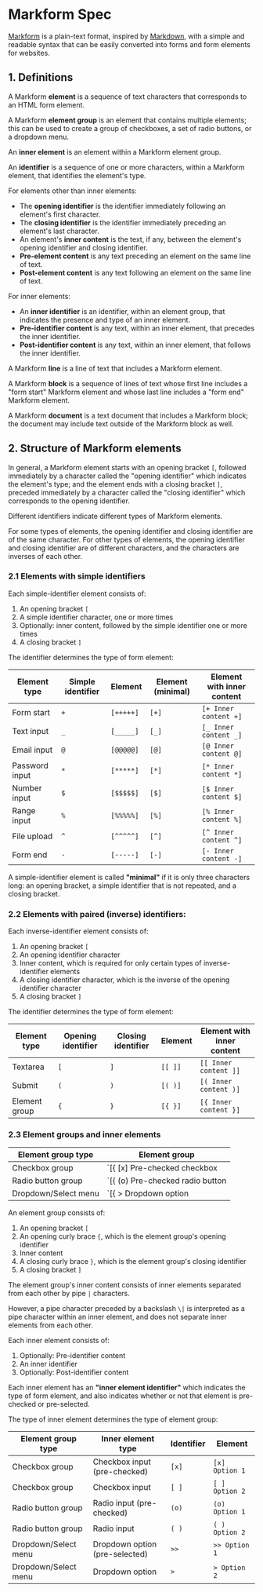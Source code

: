 # Markform Spec

[Markform][1] is a plain-text format, inspired by [Markdown][2], with a simple and readable syntax that can be easily converted into forms and form elements for websites.

[1]: https://github.com/jeremykohn/markform
[2]: https://daringfireball.net/projects/markdown/


## 1. Definitions

A Markform **element** is a sequence of text characters that corresponds to an HTML form element.

A Markform **element group** is an element that contains multiple elements; this can be used to create a group of checkboxes, a set of radio buttons, or a dropdown menu.

An **inner element** is an element within a Markform element group.

An **identifier** is a sequence of one or more characters, within a Markform element, that identifies the element's type.

For elements other than inner elements:
- The **opening identifier** is the identifier immediately following an element's first character.
- The **closing identifier** is the identifier immediately preceding an element's last character.
- An element's **inner content** is the text, if any, between the element's opening identifier and closing identifier.
- **Pre-element content** is any text preceding an element on the same line of text.
- **Post-element content** is any text following an element on the same line of text.

For inner elements:
- An **inner identifier** is an identifier, within an element group, that indicates the presence and type of an inner element.
- **Pre-identifier content** is any text, within an inner element, that precedes the inner identifier.
- **Post-identifier content** is any text, within an inner element, that follows the inner identifier.

A Markform **line** is a line of text that includes a Markform element.

A Markform **block** is a sequence of lines of text whose first line includes a "form start" Markform element and whose last line includes a "form end" Markform element.

A Markform **document** is a text document that includes a Markform block; the document may include text outside of the Markform block as well.


## 2. Structure of Markform elements

In general, a Markform element starts with an opening bracket `[`, followed immediately by a character called the "opening identifier" which indicates the element's type; and the element ends with a closing bracket `]`, preceded immediately by a character called the "closing identifier" which corresponds to the opening identifier. 

Different identifiers indicate different types of Markform elements.

For some types of elements, the opening identifier and closing identifier are of the same character. For other types of elements, the opening identifier and closing identifier are of different characters, and the characters are inverses of each other.

### 2.1 Elements with simple identifiers

Each simple-identifier element consists of:

1. An opening bracket `[`
2. A simple identifier character, one or more times
3. Optionally: inner content, followed by the simple identifier one or more times
4. A closing bracket `]`

The identifier determines the type of form element:

| Element type | Simple identifier | Element | Element (minimal) | Element with inner content |
| -- | -- | -- | -- | -- |
| Form start     | `+` | `[+++++]` | `[+]` | `[+ Inner content +]` |
| Text input     | `_` | `[_____]` | `[_]` | `[_ Inner content _]` | 
| Email input    | `@` | `[@@@@@]` | `[@]` | `[@ Inner content @]` |
| Password input | `*` | `[*****]` | `[*]` | `[* Inner content *]` |
| Number input   | `$` | `[$$$$$]` | `[$]` | `[$ Inner content $]` |
| Range input    | `%` | `[%%%%%]` | `[%]` | `[% Inner content %]` |
| File upload    | `^` | `[^^^^^]` | `[^]` | `[^ Inner content ^]` |
| Form end       | `-` | `[-----]` | `[-]` | `[- Inner content -]` |

A simple-identifier element is called **"minimal"** if it is only three characters long: an opening bracket, a simple identifier that is not repeated, and a closing bracket.

### 2.2 Elements with paired (inverse) identifiers: 

Each inverse-identifier element consists of:

1. An opening bracket `[`
2. An opening identifier character
3. Inner content, which is required for only certain types of inverse-identifier elements
4. A closing identifier character, which is the inverse of the opening identifier character
5. A closing bracket `]`

The identifier determines the type of form element:

| Element type | Opening identifier | Closing identifier | Element | Element with inner content |
| -- | -- | -- | -- | -- |
| Textarea      | `[` | `]` | `[[ ]]` | `[[ Inner content ]]` |
| Submit        | `(` | `)` | `[( )]` | `[( Inner content )]` |
| Element group | `{` | `}` | `[{ }]` | `[{ Inner content }]` |

### 2.3 Element groups and inner elements

| Element group type | Element group |
| -- | -- |
| Checkbox group       | `[{ [x] Pre-checked checkbox | [x] Also pre-checked | [ ] Not pre-checked }]`       |
| Radio button group   | `[{ (o) Pre-checked radio button | ( ) Not pre-checked ( ) Also not pre-checked }]` |
| Dropdown/Select menu | `[{ > Dropdown option | >> Pre-selected default option | > Another option }]` |

An element group consists of:

1. An opening bracket `[`
2. An opening curly brace `{`, which is the element group's opening identifier
3. Inner content
4. A closing curly brace `}`, which is the element group's closing identifier
5. A closing bracket `]`

The element group's inner content consists of inner elements separated from each other by pipe `|` characters.

However, a pipe character preceded by a backslash `\|` is interpreted as a pipe character within an inner element, and does not separate inner elements from each other.

Each inner element consists of:

1. Optionally: Pre-identifier content
2. An inner identifier
3. Optionally: Post-identifier content

Each inner element has an **"inner element identifier"** which indicates the type of form element, and also indicates whether or not that element is pre-checked or pre-selected.

The type of inner element determines the type of element group:

| Element group type | Inner element type | Identifier | Element |
| -- | -- | -- | -- |
| Checkbox group       | Checkbox input (pre-checked)   | `[x]` | `[x] Option 1` |
| Checkbox group       | Checkbox input                 | `[ ]` | `[ ] Option 2` |
| Radio button group   | Radio input (pre-checked)      | `(o)` | `(o) Option 1` |
| Radio button group   | Radio input                    | `( )` | `( ) Option 2` | 
| Dropdown/Select menu | Dropdown option (pre-selected) | `>>`  | `>> Option 1`  |
| Dropdown/Select menu | Dropdown option                | `>`   | `> Option 2`   |



